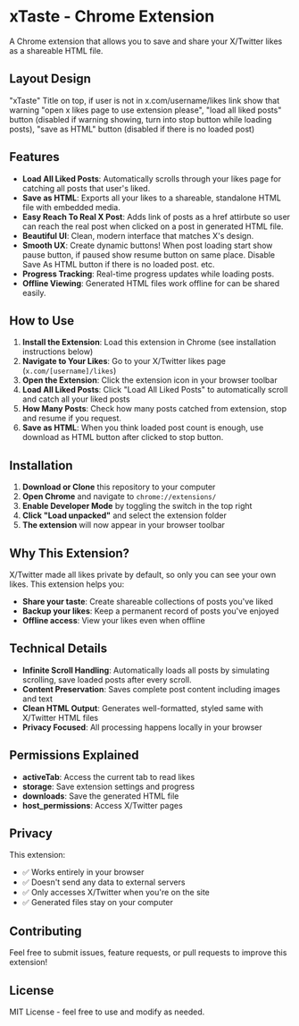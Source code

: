 # xTaste - Chrome Extension

A Chrome extension that allows you to save and share your X/Twitter likes as a shareable HTML file.

## Layout Design

"xTaste" Title on top,
if user is not in x.com/username/likes link show that warning "open x likes page to use extension please",
"load all liked posts" button (disabled if warning showing, turn into stop button while loading posts),
"save as HTML" button (disabled if there is no loaded post) 

## Features

- **Load All Liked Posts**: Automatically scrolls through your likes page for catching all posts that user's liked.
- **Save as HTML**: Exports all your likes to a shareable, standalone HTML file with embedded media.
- **Easy Reach To Real X Post**: Adds link of posts as a href attirbute so user can reach the real post when clicked on a post in generated HTML file.
- **Beautiful UI**: Clean, modern interface that matches X's design.
- **Smooth UX**: Create dynamic buttons! When post loading start show pause button, if paused show resume button on same place. Disable Save As HTML button if there is no loaded post. etc.
- **Progress Tracking**: Real-time progress updates while loading posts.
- **Offline Viewing**: Generated HTML files work offline for can be shared easily.

## How to Use

1. **Install the Extension**: Load this extension in Chrome (see installation instructions below)
2. **Navigate to Your Likes**: Go to your X/Twitter likes page (`x.com/[username]/likes`)
3. **Open the Extension**: Click the extension icon in your browser toolbar
4. **Load All Liked Posts**: Click "Load All Liked Posts" to automatically scroll and catch all your liked posts
5. **How Many Posts**: Check how many posts catched from extension, stop and resume if you request.
6. **Save as HTML**: When you think loaded post count is enough, use download as HTML button after clicked to stop button.

## Installation

1. **Download or Clone** this repository to your computer
2. **Open Chrome** and navigate to `chrome://extensions/`
3. **Enable Developer Mode** by toggling the switch in the top right
4. **Click "Load unpacked"** and select the extension folder
5. **The extension** will now appear in your browser toolbar

## Why This Extension?

X/Twitter made all likes private by default, so only you can see your own likes. This extension helps you:

- **Share your taste**: Create shareable collections of posts you've liked
- **Backup your likes**: Keep a permanent record of posts you've enjoyed
- **Offline access**: View your likes even when offline

## Technical Details

- **Infinite Scroll Handling**: Automatically loads all posts by simulating scrolling, save loaded posts after every scroll.
- **Content Preservation**: Saves complete post content including images and text
- **Clean HTML Output**: Generates well-formatted, styled same with X/Twitter HTML files
- **Privacy Focused**: All processing happens locally in your browser

## Permissions Explained

- **activeTab**: Access the current tab to read likes
- **storage**: Save extension settings and progress
- **downloads**: Save the generated HTML file
- **host_permissions**: Access X/Twitter pages

## Privacy

This extension:
- ✅ Works entirely in your browser
- ✅ Doesn't send any data to external servers
- ✅ Only accesses X/Twitter when you're on the site
- ✅ Generated files stay on your computer

## Contributing

Feel free to submit issues, feature requests, or pull requests to improve this extension!

## License

MIT License - feel free to use and modify as needed.
